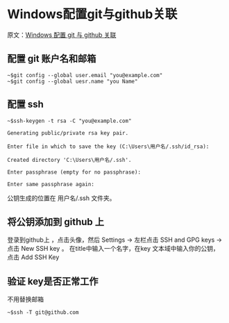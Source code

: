 # Windows配置git与github关联

原文：[Windows 配置 git 与 github 关联](https://juejin.im/post/5be10660f265da614e2b8be7)

## 配置 git 账户名和邮箱
```
~$git config --global user.email "you@example.com"
~$git config --global uesr.name "you Name"
```

## 配置 ssh
```
~$ssh-keygen -t rsa -C "you@example.com"

Generating public/private rsa key pair.

Enter file in which to save the key (C:\Users\用户名/.ssh/id_rsa):

Created directory 'C:\Users\用户名/.ssh'.

Enter passphrase (empty for no passphrase):

Enter same passphrase again:
```
公钥生成的位置在 用户名/.ssh 文件夹。

## 将公钥添加到 github 上
登录到github上 ，点击头像，然后 Settings -> 左栏点击 SSH and GPG keys -> 点击 New SSH key 。 在title中输入一个名字，在key 文本域中输入你的公钥， 点击 Add SSH Key

## 验证 key是否正常工作
不用替换邮箱
```
~$ssh -T git@github.com
```